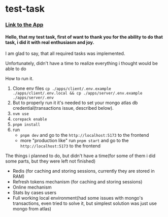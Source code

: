 # test-task

### [Link to the App](https://test-task-jkjt.onrender.com)

#### Hello, that my test task, first of want to thank you for the ability to do that task, i did it with real enthusiasm and joy.

I am glad to say, that all required tasks was implemented.

Unfortunately, didn't have a time to  realize everything i thought would be able to do

How to run it.

1. Clone env files 
`cp ./apps/client/.env.example ./apps/client/.env.local && cp ./apps/server/.env.example ./apps/server/.env`
2. But to properly run it it's needed to set your mongo atlas db credential(transactions issue, described below).
3. `nvm use`
4. `corepack enable`
5. `pnpm install`
6. run
   * `pnpm dev` and go to the `http://localhost:5173` to the frontend
   * more "production like" run `pnpm start` and go to the `http://localhost:5173` to the frontend

The things i planned to do, but didn't have a time(for some of them i did some parts, but they were left not finished)
* Redis (for caching and storing sessions, currently they are stored in RAM)
* Refresh tokens mechanism (for caching and storing sessions)
* Online mechanism
* Stats by cases users
* Full working local environment(had some issues with mongo's transactions, even tried to solve it, but simplest solution was just use mongo from atlas)